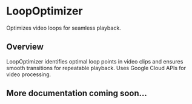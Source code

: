# LoopOptimizer

Optimizes video loops for seamless playback.

## Overview

LoopOptimizer identifies optimal loop points in video clips and ensures smooth transitions for repeatable playback. Uses Google Cloud APIs for video processing.

## More documentation coming soon...